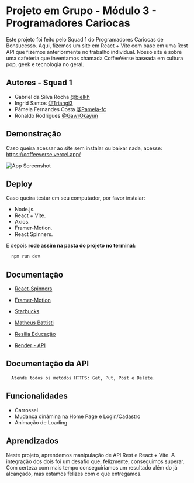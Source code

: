 
# Projeto em Grupo - Módulo 3 - Programadores Cariocas

Este projeto foi feito pelo Squad 1 do Programadores Cariocas de Bonsucesso. Aqui, fizemos um site em React + Vite com base em uma Rest API que fizemos anteriormente no trabalho individual. Nosso site é sobre uma cafeteria que inventamos chamada CoffeeVerse baseada em cultura pop, geek e tecnologia no geral. 



## Autores - Squad 1

- Gabriel da Silva Rocha [@bielkh](https://github.com/bielkh)
- Ingrid Santos [@Triangi3](https://github.com/Triangi3)
- Pâmela Fernandes Costa [@Pamela-fc](https://github.com/Pamela-fc)
- Ronaldo Rodrigues [@GawrOkayun](https://github.com/GawrOkayun)
## Demonstração
Caso queira acessar ao site sem instalar ou baixar nada, acesse: https://coffeeverse.vercel.app/

![App Screenshot](https://i.ibb.co/XCVGrHM/download.png)

## Deploy

Caso queira testar em seu computador, por favor instalar: 

 - Node.js.
 - React + Vite.
 - Axios.
 - Framer-Motion.
 - React Spinners.

  E depois **rode assim na pasta do projeto no terminal:**

```bash
  npm run dev
```


## Documentação

 - [React-Spinners](https://www.npmjs.com/package/react-spinners?activeTab=readme)
 - [Framer-Motion](https://www.npmjs.com/package/framer-motion)
 - [Starbucks](https://www.starbucksathome.com/br/?gclid=Cj0KCQiAorKfBhC0ARIsAHDzsluJolyt4X-iGnwG13WraOuCZ-5lgd6HmzmsUUjLA7mnZ90DZDkM5bUaAj29EALw_wcB)

- [Matheus Battisti](https://www.youtube.com/watch?v=NbhoeLj6lBs)
- [Resilia Educação](https://www.resilia.com.br/)
- [Render - API](https://restaurantebiel.onrender.com)

## Documentação da API

#### 

```http
  Atende todos os metódos HTTPS: Get, Put, Post e Delete.
```



## Funcionalidades

- Carrossel
- Mudança dinâmina na Home Page e Login/Cadastro
- Animação de Loading



## Aprendizados

Neste projeto, aprendemos manipulação de API Rest e React + Vite. A integração dos dois foi um desafio que, felizmente, conseguimos superar. Com certeza com mais tempo conseguiriamos um resultado além do já alcançado, mas estamos felizes com o que entregamos. 

